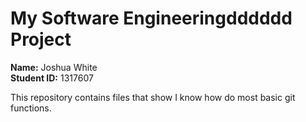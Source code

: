 # My Software Engineeringdddddd Project

**Name:** Joshua White  
**Student ID:** 1317607

This repository contains files that show I know how do most basic git functions.